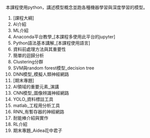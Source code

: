 本課程使用python，講述模型概念並跑各種機器學習與深度學習的模型。
1. [課程大綱]
2. AI介紹
3. ML介紹
4. Anaconda平台教學_[本課程多使用此平台的jupyter]
5. Python語法基本講解_[本課程使用語言]
6. 資料前處理方法與其重要性
7. 簡單的迴歸分析
8. Clustering分群
9. SVM與random forest模型_decision tree
10. DNN模型_模擬人類神經網路
11. [期末專題]
12. AI領域的重要元素_演講
13. CNN模型_圖像辨識神經網路
14. YOLO_資料標註工具
15. matlab_工程用分析工具
16. RNN_有暫存器的神經網路
17. 耐能棒介紹與實作
18. RL介紹
19. 期末專題_Aidea花中君子